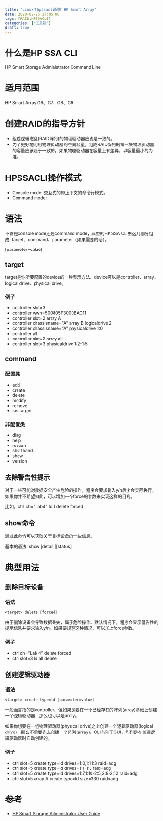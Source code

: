 ```yaml
---
title: "Linux下hpssacli配置 HP Smart Array"
date: 2020-02-25 17:05:06
tags: [RAID,HPSSACLI]
categories: ["工具箱"]
draft: true
---
```


# 什么是HP SSA CLI
HP Smart Storage Administrator Command Line

# 适用范围
HP Smart Array G6、G7、G8、G9

# 创建RAID的指导方针
- 组成逻辑磁盘(RAID阵列)的物理驱动器应该是一致的。
- 为了更好地利用物理驱动器的空间容量，组成RAID阵列的每一块物理驱动器的容量应该趋于一致的。如果物理驱动器在容量上有差异，以容量最小的为准。

# HPSSACLI操作模式
- Console mode: 交互式的带上下文的命令行模式。
- Command mode:

# 语法
不管是console mode还是command mode，典型的HP SSA CLI由这几部分组成: target、command、parameter（如果需要的话）。

<target> <command> [parameter=value]

## target
target是你所要配置的device的一种表示方法。device可以是controller、array、logical drive、physical drive。

### 例子
- controller slot=3
- controller wwn=500805F3000BAC11
- controller slot=2 array A
- controller chassisname="A" array B logicaldrive 2
- controller chassisname="A" physicaldrive 1:0
- controller all
- controller slot=2 array all
- controller slot=3 physicaldrive 1:2-1:5

## command
### 配置类
- add
- create
- delete
- modify
- remove
- set target

### 非配置类
- diag
- help
- rescan
- shorthand
- show
- version

## 去除警告性提示
对于一些可能对数据安全产生危险的操作，程序会要求输入y/n后才会实际执行。如果你并不希望如此，可以增加一个force的参数来实现这样的目的。

比如，ctrl ch="Lab4" ld 1 delete forced


## show命令
通过此命令可以获取关于目标设备的一些信息。

基本的语法: <target> show [detail]|[status]

# 典型用法
## 删除目标设备
### 语法
```
<target> delete [forced]
```
由于删除设备会导致数据丢失，属于危险操作。默认情况下，程序会显示警告性的提示信息并要求输入y/n。如果要规避这种情况，可以加上force参数。
### 例子
- ctrl ch="Lab 4" delete forced
- ctrl slot=3 ld all delete

## 创建逻辑驱动器
### 语法
```
<target> create type=ld [parameter=value]
```
一般而言<target>指的是controller，但如果是要在一个已经存在的阵列(array)基础上创建一个逻辑驱动器，那么<target>也可以是array。

如果你想要在一组物理驱动器(physical drive)之上创建一个逻辑驱动器(logical drive)，那么不需要先去创建一个阵列(array)。CLI有别于GUI，阵列是在创建逻辑驱动器时自动创建的。

### 例子
- ctrl slot=5 create type=ld drives=1:0,1:1,1:3 raid=adg
- ctrl slot=5 create type=ld drives=1:1-1:3 raid=adg
- ctrl slot=5 create type=ld drives=1:7,1:10-2:5,2:8-2:12 raid=adg
- ctrl slot=5 array A create type=ld size=330 raid=adg

# 参考
- [HP Smart Storage Administrator User Guide](https://community.hpe.com/hpeb/attachments/hpeb/itrc-264/148204/3/HP%20Smart%20Storage%20Administrator%20User%20Guide.pdf)